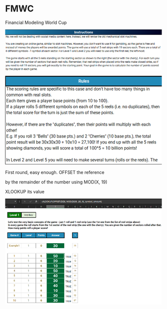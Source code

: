 # FMWC
Financial Modeling World Cup

![alt text](https://github.com/blanchardmike/FMWC/blob/main/Resources/FMWC_Instructions.png)


![alt text](https://github.com/blanchardmike/FMWC/blob/main/Resources/FMWC_Rules.png)

First round, easy enough. OFFSET the reference 

by the remainder of the number using MOD(X, 19)

XLOOKUP its value

![](https://github.com/blanchardmike/FMWC/blob/main/Resources/FMWC_Q1.png?raw=true)
